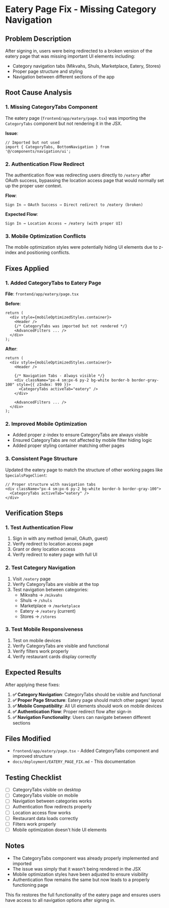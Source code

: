 # Eatery Page Fix - Missing Category Navigation

## Problem Description

After signing in, users were being redirected to a broken version of the eatery page that was missing important UI elements including:

- Category navigation tabs (Mikvahs, Shuls, Marketplace, Eatery, Stores)
- Proper page structure and styling
- Navigation between different sections of the app

## Root Cause Analysis

### 1. **Missing CategoryTabs Component**
The eatery page (`frontend/app/eatery/page.tsx`) was importing the `CategoryTabs` component but not rendering it in the JSX.

**Issue**: 
```tsx
// Imported but not used
import { CategoryTabs, BottomNavigation } from '@/components/navigation/ui';
```

### 2. **Authentication Flow Redirect**
The authentication flow was redirecting users directly to `/eatery` after OAuth success, bypassing the location access page that would normally set up the proper user context.

**Flow**: 
```
Sign In → OAuth Success → Direct redirect to /eatery (broken)
```

**Expected Flow**:
```
Sign In → Location Access → /eatery (with proper UI)
```

### 3. **Mobile Optimization Conflicts**
The mobile optimization styles were potentially hiding UI elements due to z-index and positioning conflicts.

## Fixes Applied

### 1. **Added CategoryTabs to Eatery Page**

**File**: `frontend/app/eatery/page.tsx`

**Before**:
```tsx
return (
  <div style={mobileOptimizedStyles.container}>
    <Header />
    {/* CategoryTabs was imported but not rendered */}
    <AdvancedFilters ... />
  </div>
);
```

**After**:
```tsx
return (
  <div style={mobileOptimizedStyles.container}>
    <Header />
    
    {/* Navigation Tabs - Always visible */}
    <div className="px-4 sm:px-6 py-2 bg-white border-b border-gray-100" style={{ zIndex: 999 }}>
      <CategoryTabs activeTab="eatery" />
    </div>
    
    <AdvancedFilters ... />
  </div>
);
```

### 2. **Improved Mobile Optimization**

- Added proper z-index to ensure CategoryTabs are always visible
- Ensured CategoryTabs are not affected by mobile filter hiding logic
- Added proper styling container matching other pages

### 3. **Consistent Page Structure**

Updated the eatery page to match the structure of other working pages like `SpecialsPageClient`:

```tsx
// Proper structure with navigation tabs
<div className="px-4 sm:px-6 py-2 bg-white border-b border-gray-100">
  <CategoryTabs activeTab="eatery" />
</div>
```

## Verification Steps

### 1. **Test Authentication Flow**
1. Sign in with any method (email, OAuth, guest)
2. Verify redirect to location access page
3. Grant or deny location access
4. Verify redirect to eatery page with full UI

### 2. **Test Category Navigation**
1. Visit `/eatery` page
2. Verify CategoryTabs are visible at the top
3. Test navigation between categories:
   - Mikvahs → `/mikvahs`
   - Shuls → `/shuls`
   - Marketplace → `/marketplace`
   - Eatery → `/eatery` (current)
   - Stores → `/stores`

### 3. **Test Mobile Responsiveness**
1. Test on mobile devices
2. Verify CategoryTabs are visible and functional
3. Verify filters work properly
4. Verify restaurant cards display correctly

## Expected Results

After applying these fixes:

1. **✅ Category Navigation**: CategoryTabs should be visible and functional
2. **✅ Proper Page Structure**: Eatery page should match other pages' layout
3. **✅ Mobile Compatibility**: All UI elements should work on mobile devices
4. **✅ Authentication Flow**: Proper redirect flow after sign-in
5. **✅ Navigation Functionality**: Users can navigate between different sections

## Files Modified

- `frontend/app/eatery/page.tsx` - Added CategoryTabs component and improved structure
- `docs/deployment/EATERY_PAGE_FIX.md` - This documentation

## Testing Checklist

- [ ] CategoryTabs visible on desktop
- [ ] CategoryTabs visible on mobile
- [ ] Navigation between categories works
- [ ] Authentication flow redirects properly
- [ ] Location access flow works
- [ ] Restaurant data loads correctly
- [ ] Filters work properly
- [ ] Mobile optimization doesn't hide UI elements

## Notes

- The CategoryTabs component was already properly implemented and imported
- The issue was simply that it wasn't being rendered in the JSX
- Mobile optimization styles have been adjusted to ensure visibility
- Authentication flow remains the same but now leads to a properly functioning page

This fix restores the full functionality of the eatery page and ensures users have access to all navigation options after signing in.
